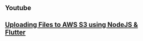 
## Youtube
[Uploading Files to AWS S3 using NodeJS & Flutter](https://www.youtube.com/watch?v=2yadpSV8UO0)
---
